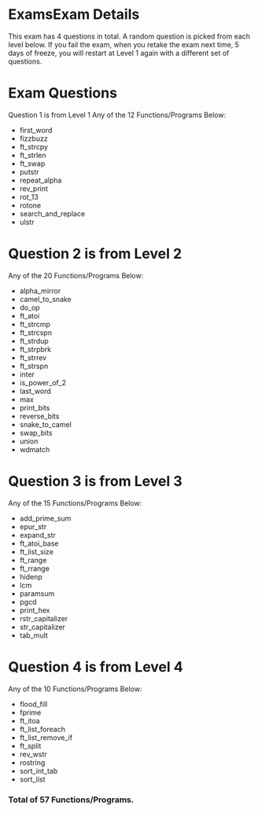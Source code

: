 # ExamsExam Details
This exam has 4 questions in total. A random question is picked from each level below.
If you fail the exam, when you retake the exam next time, 5 days of freeze, you will restart at Level 1 again with a different set of questions.

# Exam Questions
Question 1 is from Level 1
Any of the 12 Functions/Programs Below:

  - first_word
  - fizzbuzz
  - ft_strcpy
  - ft_strlen
  - ft_swap
  - putstr
  - repeat_alpha
  - rev_print
  - rot_13
  - rotone
  - search_and_replace
  - ulstr
# Question 2 is from Level 2
Any of the 20 Functions/Programs Below:

  - alpha_mirror
  - camel_to_snake
  - do_op
  - ft_atoi
  - ft_strcmp
  - ft_strcspn
  - ft_strdup
  - ft_strpbrk
  - ft_strrev
  - ft_strspn
  - inter
  - is_power_of_2
  - last_word
  - max
  - print_bits
  - reverse_bits
  - snake_to_camel
  - swap_bits
  - union
  - wdmatch 
# Question 3 is from Level 3
Any of the 15 Functions/Programs Below:

  - add_prime_sum
  - epur_str
  - expand_str
  - ft_atoi_base
  - ft_list_size
  - ft_range
  - ft_rrange
  - hidenp
  - lcm
  - paramsum
  - pgcd
  - print_hex
  - rstr_capitalizer
  - str_capitalizer
  - tab_mult 
# Question 4 is from Level 4
Any of the 10 Functions/Programs Below:

  - flood_fill
  - fprime
  - ft_itoa
  - ft_list_foreach
  - ft_list_remove_if
  - ft_split
  - rev_wstr
  - rostring
  - sort_int_tab
  - sort_list
### Total of 57 Functions/Programs.
